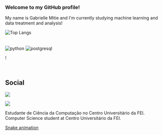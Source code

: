 ### Welcome to my GitHub profile!  
My name is Gabrielle Mitie and I'm currently studying machine learning and data treatment and analysis!  







![Top Langs](https://github-readme-stats.vercel.app/api/top-langs/?username=gabriellemitie&layout=compact)


##  


<div style="display: flex; flex-wrap: wrap;">
<img align="center" style="margin-right:5px;margin-top: 5px" alt="python" src="https://img.shields.io/badge/Python-3776AB?style=for-the-badge&logo=python&logoColor=white"/>

<img align="center" style="margin-right:5px;margin-top: 5px" alt="postgresql" src="https://img.shields.io/badge/PostgreSQL-316192?style=for-the-badge&logo=postgresql&logoColor=white"/>  





</div>



!

</div><br/>


## Social 

  
[<img src="https://img.shields.io/badge/LinkedIn-0077B5?style=for-the-badge&logo=linkedin&logoColor=white">](www.linkedin.com/in/gabrielletenguan)

<a href="mailto:mitiegabi@gmail.com">
<img src="https://img.shields.io/badge/Gmail-D14836?style=for-the-badge&logo=gmail&logoColor=white"/>
</a>

  





Estudante de Ciência da Computação no Centro Universitário da FEI.  
Computer Science student at Centro Universitário da FEI.



[Snake animation](https://github.com/gabriellemitie/blob/output/github-contribution-grid-snake.svg)



